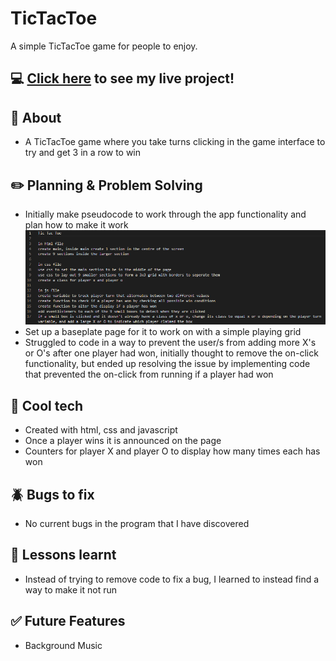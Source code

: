 # TicTacToe
A simple TicTacToe game for people to enjoy.

## :computer: [Click here](https://amarynn.github.io/TicTacToe/) to see my live project!

## :page_facing_up: About
- A TicTacToe game where you take turns clicking in the game interface to try and get 3 in a row to win

## :pencil2: Planning & Problem Solving
- Initially make pseudocode to work through the app functionality and plan how to make it work
![pseudocode picture](./TicTacToePseudoCode.png)
- Set up a baseplate page for it to work on with a simple playing grid
- Struggled to code in a way to prevent the user/s from adding more X's or O's after one player had won, initially thought to remove the on-click functionality, but ended up resolving the issue by implementing code that prevented the on-click from running if a player had won

## :rocket: Cool tech
- Created with html, css and javascript
- Once a player wins it is announced on the page
- Counters for player X and player O to display how many times each has won

## :beetle: Bugs to fix
- No current bugs in the program that I have discovered

## :notebook: Lessons learnt
- Instead of trying to remove code to fix a bug, I learned to instead find a way to make it not run

## :white_check_mark: Future Features
- Background Music 